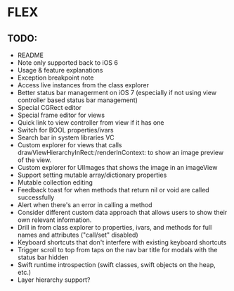 # FLEX

## TODO:
- README
 - Note only supported back to iOS 6
 - Usage & feature explanations
 - Exception breakpoint note
- Access live instances from the class explorer
- Better status bar managerment on iOS 7 (especially if not using view controller based status bar management)
- Special CGRect editor
- Special frame editor for views
- Quick link to view controller from view if it has one
- Switch for BOOL properties/ivars
- Search bar in system libraries VC
- Custom explorer for views that calls drawViewHierarchyInRect:/renderInContext: to show an image preview of the view.
- Custom explorer for UIImages that shows the image in an imageView
- Support setting mutable array/dictionary properties
- Mutable collection editing
- Feedback toast for when methods that return nil or void are called successfully
- Alert when there's an error in calling a method
- Consider different custom data approach that allows users to show their own relevant information.
- Drill in from class explorer to properties, ivars, and methods for full names and attributes ("call/set" disabled)
- Keyboard shortcuts that don't interfere with existing keyboard shortcuts
- Trigger scroll to top from taps on the nav bar title for modals with the status bar hidden
- Swift runtime introspection (swift classes, swift objects on the heap, etc.)
- Layer hierarchy support?
